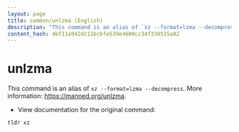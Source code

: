 ```yaml
---
layout: page
title: common/unlzma (English)
description: "This command is an alias of `xz --format=lzma --decompress`."
content_hash: 4bf11a942dc11bcbfe539e4600cc34f338515a82
---
```

# unlzma

This command is an alias of `xz --format=lzma --decompress`.
More information: <https://manned.org/unlzma>.

- View documentation for the original command:

`tldr xz`
